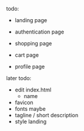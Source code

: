 todo:

- landing page

- authentication page
- shopping page
- cart page
- profile page

later todo:

- edit index.html
  - name
- favicon
- fonts maybe
- tagline / short description
- style landing
